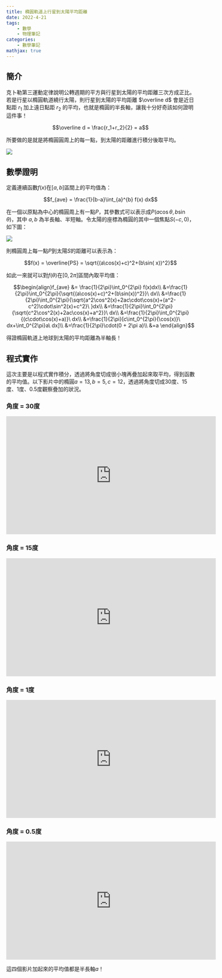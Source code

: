 ```yaml
---
title: 橢圓軌道上行星到太陽平均距離
date: 2022-4-21
tags: 
    - 數學
    - 物理筆記
categories: 
    - 數學筆記
mathjax: true
---
```


## 簡介

克卜勒第三運動定律說明公轉週期的平方與行星到太陽的平均距離三次方成正比。若是行星以橢圓軌道繞行太陽，則行星到太陽的平均距離 $\overline d$ 會是近日點距 $r_1$ 加上遠日點距 $r_2$ 的平均，也就是橢圓的半長軸，讓我十分好奇該如何證明這件事！

$$\overline d = \frac{r_1+r_2}{2} = a$$

所要做的是就是將橢圓圓周上的每一點，到太陽的距離進行積分後取平均。

<!--more-->

![](https://i.imgur.com/vJtmR1W.png)

## 數學證明

定義連續函數$f(x)$在$[a,b]$區間上的平均值為：

$$f_{ave} = \frac{1}{b-a}\int_{a}^{b} f(x) dx$$

在一個以原點為中心的橢圓周上有一點$P$，其參數式可以表示成$P(a\cos\theta,b\sin\theta)$，其中 $a,b$ 為半長軸、半短軸。令太陽的座標為橢圓的其中一個焦點$S(-c,0)$，如下圖：

![](https://i.imgur.com/b4PWR3b.png)

則橢圓周上每一點$P$到太陽$S$的距離可以表示為：

$$f(x) = \overline{PS} = \sqrt{(a\cos(x)+c)^2+(b\sin( x))^2}$$

如此一來就可以對$f(\theta)$在$[0,2\pi]$區間內取平均值：

$$\begin{align}f_{ave} &= \frac{1}{2\pi}\int_0^{2\pi} f(x)dx\\
&=\frac{1}{2\pi}\int_0^{2\pi}{\sqrt{(a\cos(x)+c)^2+(b\sin(x))^2}}\ dx\\
&=\frac{1}{2\pi}\int_0^{2\pi}{\sqrt{a^2\cos^2(x)+2ac\cdot\cos(x)+(a^2-c^2)\cdot\sin^2(x)+c^2}\ }dx\\
&=\frac{1}{2\pi}\int_0^{2\pi}{\sqrt{c^2\cos^2(x)+2ac\cos(x)+a^2}}\ dx\\
&=\frac{1}{2\pi}\int_0^{2\pi}{(c\cdot\cos(x)+a)}\ dx\\
&=\frac{1}{2\pi}[c\int_0^{2\pi}{\cos(x)}\ dx+\int_0^{2\pi}a\ dx]\\
&=\frac{1}{2\pi}\cdot(0 + 2\pi a)\\
&=a
\end{align}$$

得證橢圓軌道上地球到太陽的平均距離為半軸長！

## 程式實作

這次主要是以程式實作積分，透過將角度切成很小塊再疊加起來取平均，得到函數的平均值。以下影片中的橢圓$a = 13,b = 5,c = 12$，透過將角度切成30度、15度、1度、0.5度觀察疊加的狀況。

### 角度 = 30度

<iframe width="560" height="315" src="https://www.youtube.com/embed/gb37pmX-P6w" frameborder="0" allowfullscreen></iframe>

### 角度 = 15度

<iframe width="560" height="315" src="https://www.youtube.com/embed/hWMe3eOZVyU" frameborder="0" allowfullscreen></iframe>

### 角度 = 1度

<iframe width="560" height="315" src="https://www.youtube.com/embed/OpcFig66emQ" frameborder="0" allowfullscreen></iframe>

### 角度 = 0.5度

<iframe width="560" height="315" src="https://www.youtube.com/embed/2C0RBenG2yg" frameborder="0" allowfullscreen></iframe>

這四個影片加起來的平均值都是半長軸$a$！